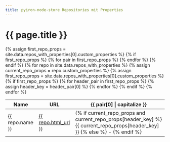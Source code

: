 ```yaml
---
title: pyiron-node-store Repositories mit Properties
---
```

<head>
  <meta charset="UTF-8">
  <meta name="viewport" content="width=device-width, initial-scale=1.0">
  <title>{{ page.title }}</title>
  <link rel="stylesheet" href="/test_node_store_pages/assets/css/style.css">
</head>

<h1>{{ page.title }}</h1>

<table>
<thead>
  <tr>
    <th>Name</th>
    <th>URL</th>
    {% assign first_repo_props = site.data.repos_with_properties[0].custom_properties %}
    {% if first_repo_props %}
      {% for pair in first_repo_props %}
        <th>{{ pair[0] | capitalize }}</th>
      {% endfor %}
    {% endif %}
  </tr>
</thead>
<tbody>
  {% for repo in site.data.repos_with_properties %}
    <tr>
      <td>{{ repo.name }}</td>
      <td><a href="{{ repo.html_url }}">{{ repo.html_url }}</a></td>
      {% assign current_repo_props = repo.custom_properties %}
      {% assign first_repo_props = site.data.repos_with_properties[0].custom_properties %}
      {% if first_repo_props %}
        {% for header_pair in first_repo_props %}
          {% assign header_key = header_pair[0] %}
          <td>
            {% if current_repo_props and current_repo_props[header_key] %}
              {{ current_repo_props[header_key] }}
            {% else %}
              -
            {% endif %}
          </td>
        {% endfor %}
      {% endif %}
    </tr>
  {% endfor %}
</tbody>
</table>

<script src="/test_node_store_pages/assets/js/script.js"></script>
